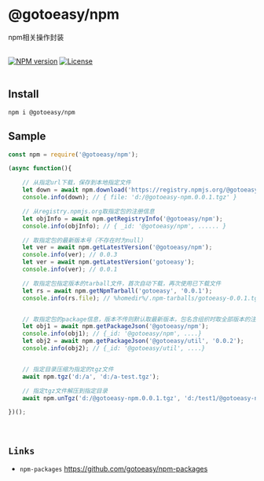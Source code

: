 # @gotoeasy/npm
npm相关操作封装
<br>
<br>

[![NPM version](https://img.shields.io/npm/v/@gotoeasy/npm.svg)](https://www.npmjs.com/package/@gotoeasy/npm)
[![License](https://img.shields.io/badge/License-Apache%202-brightgreen.svg)](http://www.apache.org/licenses/LICENSE-2.0)
<br>
<br>

## Install
```
npm i @gotoeasy/npm
```


## Sample
```js
const npm = require('@gotoeasy/npm');

(async function(){

	// 从指定url下载，保存到本地指定文件
	let down = await npm.download('https://registry.npmjs.org/@gotoeasy/npm/-/npm-0.0.1.tgz', 'd:/@gotoeasy-npm.0.0.1.tgz');
	console.info(down); // { file: 'd:/@gotoeasy-npm.0.0.1.tgz' }

	// 从registry.npmjs.org取指定包的注册信息
	let objInfo = await npm.getRegistryInfo('@gotoeasy/npm');
	console.info(objInfo); // { _id: '@gotoeasy/npm', ...... }

	// 取指定包的最新版本号（不存在时为null）
	let ver = await npm.getLatestVersion('@gotoeasy/npm');
	console.info(ver); // 0.0.3
	let ver = await npm.getLatestVersion('gotoeasy');
	console.info(ver); // 0.0.1

	// 取指定包指定版本的tarball文件，首次自动下载，再次使用已下载文件
	let rs = await npm.getNpmTarball('gotoeasy', '0.0.1');
	console.info(rs.file); // %homedir%/.npm-tarballs/gotoeasy-0.0.1.tgz


	// 取指定包的package信息，版本不传则默认取最新版本，包名含组织时取全部版本的注册信息
	let obj1 = await npm.getPackageJson('@gotoeasy/npm');
	console.info(obj1); // {_id: '@gotoeasy/npm', ....}
	let obj2 = await npm.getPackageJson('@gotoeasy/util', '0.0.2');
	console.info(obj2); // {_id: '@gotoeasy/util', ....}


	// 指定目录压缩为指定的tgz文件
	await npm.tgz('d:/a', 'd:/a-test.tgz');

	// 指定tgz文件解压到指定目录
	await npm.unTgz('d:/@gotoeasy-npm.0.0.1.tgz', 'd:/test1/@gotoeasy-npm');

})();

```
<br>


## `Links`
* `npm-packages` https://github.com/gotoeasy/npm-packages

